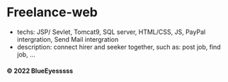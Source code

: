# Freelance-web
- techs: JSP/ Sevlet, Tomcat9, SQL server, HTML/CSS, JS, PayPal intergration, Send Mail intergration
- description: connect hirer and seeker together, such as: post job, find job, ...

#### © 2022 BlueEyesssss